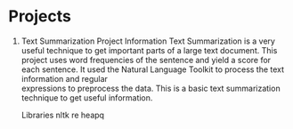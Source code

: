 # Projects

1. Text Summarization 
   Project Information
   Text Summarization is a very useful technique to get important parts of a large text document. This project uses word frequencies of the     sentence and yield a score for each sentence. It used the Natural Language Toolkit to process the text information and regular         
   expressions to preprocess the data. This is a basic text summarization technique to get useful information.

    Libraries
    nltk
    re
    heapq
